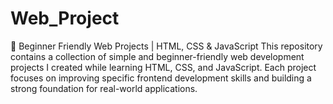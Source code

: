 # Web_Project
🚀 Beginner Friendly Web Projects | HTML, CSS &amp; JavaScript  This repository contains a collection of simple and beginner-friendly web development projects I created while learning HTML, CSS, and JavaScript. Each project focuses on improving specific frontend development skills and building a strong foundation for real-world applications.
